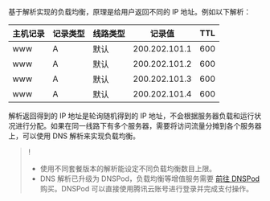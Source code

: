 基于解析实现的负载均衡，原理是给用户返回不同的 IP 地址。例如以下解析：

| 主机记录 | 记录类型 | 线路类型 | 记录值 | TTL |
|---|---|---|---|---|
| www | A | 默认 | 200.202.101.1 | 600 |
| www | A | 默认 | 200.202.101.2 | 600 |
| www | A | 默认 | 200.202.101.3 | 600 |
| www | A | 默认 | 200.202.101.4 | 600 |

解析返回得到的 IP 地址是轮询随机得到的 IP 地址，不会根据服务器负载和运行状况进行分配。如果在同一线路下有多个服务器，需要将访问流量分摊到各个服务器上，可以使用 DNS 解析来实现负载均衡。

>!
>- 使用不同套餐版本的解析能设定不同负载均衡数目上限。
>- DNS 解析已升级为 DNSPod，负载均衡等增值服务需要 [前往 DNSPod](https://www.dnspod.cn/) 购买。DNSPod 可以直接使用腾讯云账号进行登录并完成支付操作。


